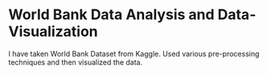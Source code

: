 # World Bank Data Analysis and Data-Visualization

I have taken World Bank Dataset from Kaggle. Used various pre-processing techniques and then visualized the data.
